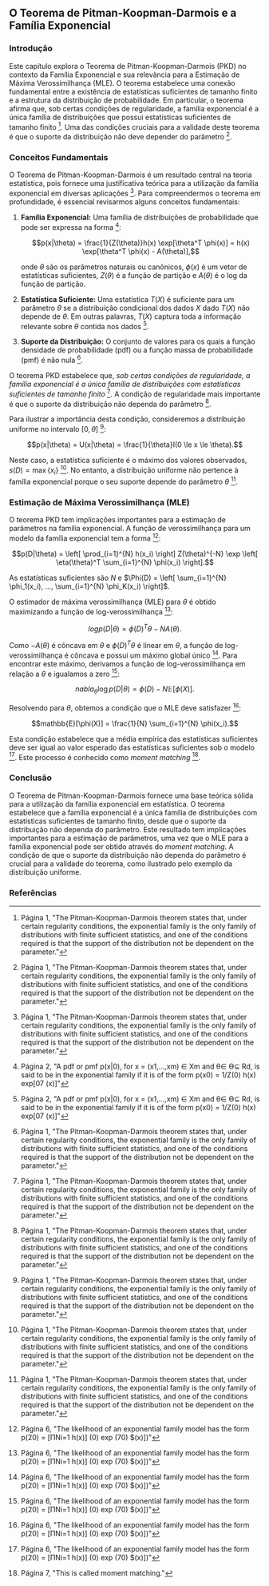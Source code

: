 ## O Teorema de Pitman-Koopman-Darmois e a Família Exponencial

### Introdução

Este capítulo explora o Teorema de Pitman-Koopman-Darmois (PKD) no contexto da Família Exponencial e sua relevância para a Estimação de Máxima Verossimilhança (MLE). O teorema estabelece uma conexão fundamental entre a existência de estatísticas suficientes de tamanho finito e a estrutura da distribuição de probabilidade. Em particular, o teorema afirma que, sob certas condições de regularidade, a família exponencial é a única família de distribuições que possui estatísticas suficientes de tamanho finito [^1]. Uma das condições cruciais para a validade deste teorema é que o suporte da distribuição não deve depender do parâmetro [^1].

### Conceitos Fundamentais

O Teorema de Pitman-Koopman-Darmois é um resultado central na teoria estatística, pois fornece uma justificativa teórica para a utilização da família exponencial em diversas aplicações [^1]. Para compreendermos o teorema em profundidade, é essencial revisarmos alguns conceitos fundamentais:

1.  **Família Exponencial:** Uma família de distribuições de probabilidade que pode ser expressa na forma [^2]:

    $$p(x|\theta) = \frac{1}{Z(\theta)}h(x) \exp[\theta^T \phi(x)] = h(x) \exp[\theta^T \phi(x) - A(\theta)],$$

    onde $\theta$ são os parâmetros naturais ou canônicos, $\phi(x)$ é um vetor de estatísticas suficientes, $Z(\theta)$ é a função de partição e $A(\theta)$ é o log da função de partição.
2.  **Estatística Suficiente:** Uma estatística $T(X)$ é suficiente para um parâmetro $\theta$ se a distribuição condicional dos dados $X$ dado $T(X)$ não depende de $\theta$. Em outras palavras, $T(X)$ captura toda a informação relevante sobre $\theta$ contida nos dados [^2].
3.  **Suporte da Distribuição:** O conjunto de valores para os quais a função densidade de probabilidade (pdf) ou a função massa de probabilidade (pmf) é não nula [^1].

O teorema PKD estabelece que, *sob certas condições de regularidade, a família exponencial é a única família de distribuições com estatísticas suficientes de tamanho finito* [^1]. A condição de regularidade mais importante é que o suporte da distribuição não dependa do parâmetro [^1].

Para ilustrar a importância desta condição, consideremos a distribuição uniforme no intervalo $[0, \theta]$ [^1]:

$$p(x|\theta) = U(x|\theta) = \frac{1}{\theta}I(0 \le x \le \theta).$$

Neste caso, a estatística suficiente é o máximo dos valores observados, $s(D) = \max\{x_i\}$ [^1]. No entanto, a distribuição uniforme não pertence à família exponencial porque o seu suporte depende do parâmetro $\theta$ [^1].

### Estimação de Máxima Verossimilhança (MLE)

O teorema PKD tem implicações importantes para a estimação de parâmetros na família exponencial. A função de verossimilhança para um modelo da família exponencial tem a forma [^6]:

$$p(D|\theta) = \left[ \prod_{i=1}^{N} h(x_i) \right] Z(\theta)^{-N} \exp \left[ \eta(\theta)^T \sum_{i=1}^{N} \phi(x_i) \right].$$

As estatísticas suficientes são $N$ e $\Phi(D) = \left[ \sum_{i=1}^{N} \phi_1(x_i), ..., \sum_{i=1}^{N} \phi_K(x_i) \right]$.

O estimador de máxima verossimilhança (MLE) para $\theta$ é obtido maximizando a função de log-verossimilhança [^6]:

$$log p(D|\theta) = \phi(D)^T \theta - NA(\theta).$$

Como $-A(\theta)$ é côncava em $\theta$ e $\phi(D)^T \theta$ é linear em $\theta$, a função de log-verossimilhança é côncava e possui um máximo global único [^6]. Para encontrar este máximo, derivamos a função de log-verossimilhança em relação a $\theta$ e igualamos a zero [^6]:

$$nabla_\theta \log p(D|\theta) = \phi(D) - N \mathbb{E}[\phi(X)].$$

Resolvendo para $\theta$, obtemos a condição que o MLE deve satisfazer [^6]:

$$mathbb{E}[\phi(X)] = \frac{1}{N} \sum_{i=1}^{N} \phi(x_i).$$

Esta condição estabelece que a média empírica das estatísticas suficientes deve ser igual ao valor esperado das estatísticas suficientes sob o modelo [^6]. Este processo é conhecido como *moment matching* [^7].

### Conclusão

O Teorema de Pitman-Koopman-Darmois fornece uma base teórica sólida para a utilização da família exponencial em estatística. O teorema estabelece que a família exponencial é a única família de distribuições com estatísticas suficientes de tamanho finito, desde que o suporte da distribuição não dependa do parâmetro. Este resultado tem implicações importantes para a estimação de parâmetros, uma vez que o MLE para a família exponencial pode ser obtido através do *moment matching*. A condição de que o suporte da distribuição não dependa do parâmetro é crucial para a validade do teorema, como ilustrado pelo exemplo da distribuição uniforme.

### Referências

[^1]: Página 1, "The Pitman-Koopman-Darmois theorem states that, under certain regularity conditions, the exponential family is the only family of distributions with finite sufficient statistics, and one of the conditions required is that the support of the distribution not be dependent on the parameter."
[^2]: Página 2, "A pdf or pmf p(x|0), for x = (x1,...,xm) ∈ Xm and θ∈ Ө⊆ Rd, is said to be in the exponential family if it is of the form p(x0) = 1/Z(0) h(x) exp[07 (x)]"
[^6]: Página 6, "The likelihood of an exponential family model has the form p(20) = [ΠNi=1 h(x)] (0) exp (70) $(x)])"
[^7]: Página 7, "This is called moment matching."
<!-- END -->